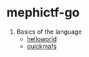 # mephictf-go

1. Basics of the language
   - [helloworld](/helloworld/helloworld.go)
   - [quickmafs](/quickmafs/quickmafs.go)
